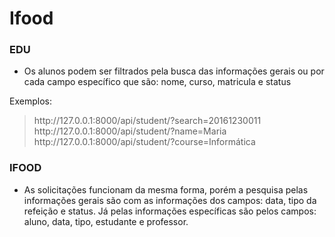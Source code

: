 <h1>Ifood</h1>

<h3>EDU</h3>
<ul>
<li>Os alunos podem ser filtrados pela busca das informações gerais ou por cada campo específico que são: nome, curso, matricula e status </li>
</ul>
Exemplos: 
 <blockquote> http://127.0.0.1:8000/api/student/?search=20161230011<br>
 http://127.0.0.1:8000/api/student/?name=Maria<br>
 http://127.0.0.1:8000/api/student/?course=Informática
</blockquote>
  
<h3>IFOOD</h3>
<ul>
<li>As solicitações funcionam da mesma forma, porém a pesquisa pelas informações gerais são com as informações dos campos: data, tipo da refeição e status. Já pelas informações específicas são pelos campos: aluno, data, tipo, estudante e professor. </li>
</ul>
